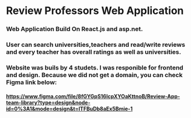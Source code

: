 # Review Professors Web Application
### Web Application Build On React.js and asp.net. 
### User can search universities,teachers and read/write reviews and every teacher has overall ratings as well as universities.
### Website was buils by 4 studets. I was responible for frontend and design. Because we did not get a domain, you can check Figma link below:
#### https://www.figma.com/file/8fGYGpS16lcpXYOaKttnoB/Review-App-team-library?type=design&node-id=0%3A1&mode=design&t=ITFBuDb8aEx5Bmie-1


